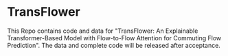 # TransFlower
This Repo contains code and data for "TransFlower: An Explainable Transformer-Based Model with Flow-to-Flow Attention for Commuting Flow Prediction". The data and complete code will be released after acceptance.
